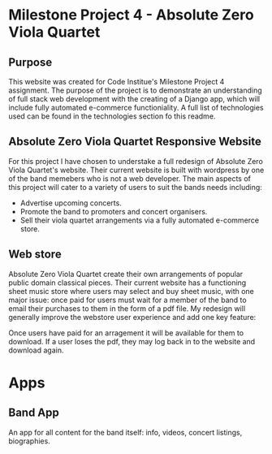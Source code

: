 # Milestone Project 4 - Absolute Zero Viola Quartet

## Purpose

This website was created for Code Institue's Milestone Project 4 assignment. The purpose of the project is to demonstrate an understanding of full stack web development with the creating of a Django app, which will include fully automated e-commerce functioniality. A full list of technologies used can be found in the technologies section fo this readme.

## Absolute Zero Viola Quartet Responsive Website

For this project I have chosen to understake a full redesign of Absolute Zero Viola Quartet's website. Their current website is built with wordpress by one of the band memebers who is not a web developer. The main aspects of this project will cater to a variety of users to suit the bands needs including:

* Advertise upcoming concerts.
* Promote the band to promoters and concert organisers.
* Sell their viola quartet arrangements via a fully automated e-commerce store.

## Web store

Absolute Zero Viola Quartet create their own arrangements of popular public domain classical pieces. Their current website has a functioning sheet music store where users may select and buy sheet music, with one major issue: once paid for users must wait for a member of the band to email their purchases to them in the form of a pdf file. My redesign will generally improve the webstore user experience and add one key feature:

Once users have paid for an arragement it will be available for them to download. If a user loses the pdf, they may log back in to the website and download again.

# Apps

## Band App

An app for all content for the band itself: info, videos, concert listings, biographies.
